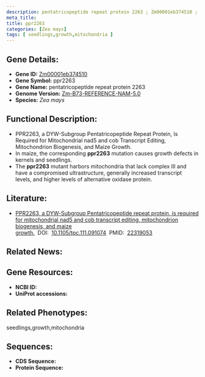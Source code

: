 ```yaml
---
description: pentatricopeptide repeat protein 2263 ; Zm00001eb374510 ; Zea mays
meta_title:
title: ppr2263
categories: [Zea mays]
tags: [ seedlings,growth,mitochondria ]
---
```


## Gene Details:
- **Gene ID:**	[Zm00001eb374510]()
- **Gene Symbol:** ppr2263
- **Gene Name:** pentatricopeptide repeat protein 2263
- **Genome Version:** [Zm-B73-REFERENCE-NAM-5.0]()
- **Species:** *Zea mays*

## Functional Description:
   - PPR2263, a DYW-Subgroup Pentatricopeptide Repeat Protein, Is Required for Mitochondrial nad5 and cob Transcript Editing, Mitochondrion Biogenesis, and Maize Growth.
   - In maize, the corresponding **ppr2263** mutation causes growth defects in kernels and seedlings.
   - The **ppr2263** mutant harbors mitochondria that lack complex III and have a compromised ultrastructure, generally increased transcript levels, and higher levels of alternative oxidase protein.

## Literature:
   - [PPR2263, a DYW-Subgroup Pentatricopeptide repeat protein, is required for mitochondrial nad5 and cob transcript editing, mitochondrion biogenesis, and maize growth.]( https://academic.oup.com/plcell/article/24/2/676/6097113?login=true)&nbsp;&nbsp;DOI:&nbsp;&nbsp;[10.1105/tpc.111.091074](https://academic.oup.com/plcell/article/24/2/676/6097113?login=true)&nbsp;&nbsp;PMID:&nbsp;&nbsp;[22319053](https://pubmed.ncbi.nlm.nih.gov/22319053/)

## Related News:

## Gene Resources:
- **NCBI ID:** [](https://www.ncbi.nlm.nih.gov/gene/?term=)
- **UniProt accessions:** [](https://www.uniprot.org/uniprotkb//entry)

## Related Phenotypes:
seedlings,growth,mitochondria

## Sequences:
- **CDS Sequence:**
- **Protein Sequence:**
